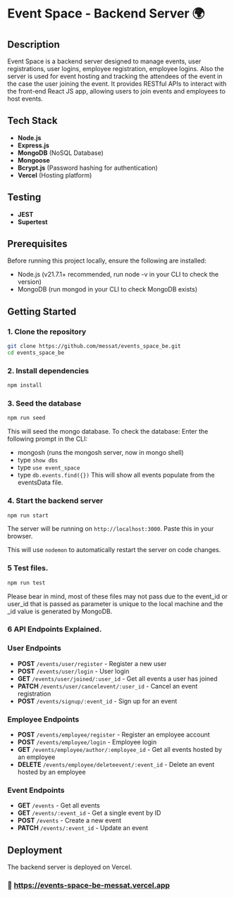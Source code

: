 # Event Space - Backend Server 🌍

## Description
Event Space is a backend server designed to manage events, user registrations, user logins, employee registration, employee logins. Also the server is used for event hosting and tracking the attendees of the event in the case the user joining the event. It provides RESTful APIs to interact with the front-end React JS app, allowing users to join events and employees to host events.

## Tech Stack
- **Node.js** 
- **Express.js** 
- **MongoDB** (NoSQL Database)
- **Mongoose** 
- **Bcrypt.js** (Password hashing for authentication)
- **Vercel** (Hosting platform)

## Testing 
- **JEST** 
- **Supertest**

## Prerequisites
Before running this project locally, ensure the following are installed:
- Node.js (v21.7.1+ recommended, run node -v in your CLI to check the version) 
- MongoDB (run mongod in your CLI to check MongoDB exists)

## Getting Started
### 1. Clone the repository
```bash
git clone https://github.com/messat/events_space_be.git
cd events_space_be
```

### 2. Install dependencies
```bash
npm install
```

### 3. Seed the database
```bash
npm run seed
```
This will seed the mongo database. To check the database: Enter the following prompt in the CLI:
- mongosh (runs the mongosh server, now in mongo shell)
- type `show dbs` 
- type `use event_space`
- type `db.events.find({})`
This will show all events populate from the eventsData file.

### 4. Start the backend server
```bash
npm run start
```
The server will be running on `http://localhost:3000`. Paste this in your browser. 

This will use `nodemon` to automatically restart the server on code changes.


### 5 Test files.
```bash
npm run test
```
Please bear in mind, most of these files may not pass due to the event_id or user_id that is passed as parameter is unique to the local machine and the _id value is generated by MongoDB.

### 6 API Endpoints Explained.

### User Endpoints
- **POST** `/events/user/register` - Register a new user
- **POST** `/events/user/login` - User login
- **GET** `/events/user/joined/:user_id` - Get all events a user has joined
- **PATCH** `/events/user/cancelevent/:user_id` - Cancel an event registration
- **POST** `/events/signup/:event_id` - Sign up for an event

### Employee Endpoints
- **POST** `/events/employee/register` - Register an employee account
- **POST** `/events/employee/login` - Employee login
- **GET** `/events/employee/author/:employee_id` - Get all events hosted by an employee
- **DELETE** `/events/employee/deleteevent/:event_id` - Delete an event hosted by an employee

### Event Endpoints
- **GET** `/events` - Get all events
- **GET** `/events/:event_id` - Get a single event by ID
- **POST** `/events` - Create a new event
- **PATCH** `/events/:event_id` - Update an event

## Deployment
The backend server is deployed on Vercel.
### 🔗 https://events-space-be-messat.vercel.app